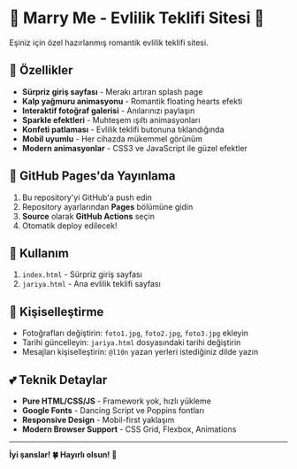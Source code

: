 # 💍 Marry Me - Evlilik Teklifi Sitesi 💖

Eşiniz için özel hazırlanmış romantik evlilik teklifi sitesi.

## 🌟 Özellikler

- **Sürpriz giriş sayfası** - Merakı artıran splash page
- **Kalp yağmuru animasyonu** - Romantik floating hearts efekti
- **Interaktif fotoğraf galerisi** - Anılarınızı paylaşın
- **Sparkle efektleri** - Muhteşem ışıltı animasyonları
- **Konfeti patlaması** - Evlilik teklifi butonuna tıklandığında
- **Mobil uyumlu** - Her cihazda mükemmel görünüm
- **Modern animasyonlar** - CSS3 ve JavaScript ile güzel efektler

## 🚀 GitHub Pages'da Yayınlama

1. Bu repository'yi GitHub'a push edin
2. Repository ayarlarından **Pages** bölümüne gidin
3. **Source** olarak **GitHub Actions** seçin
4. Otomatik deploy edilecek!

## 📱 Kullanım

1. `index.html` - Sürpriz giriş sayfası
2. `jariya.html` - Ana evlilik teklifi sayfası

## 🎨 Kişiselleştirme

- Fotoğrafları değiştirin: `foto1.jpg`, `foto2.jpg`, `foto3.jpg` ekleyin
- Tarihi güncelleyin: `jariya.html` dosyasındaki tarihi değiştirin
- Mesajları kişiselleştirin: `@l10n` yazan yerleri istediğiniz dilde yazın

## 💕 Teknik Detaylar

- **Pure HTML/CSS/JS** - Framework yok, hızlı yükleme
- **Google Fonts** - Dancing Script ve Poppins fontları
- **Responsive Design** - Mobil-first yaklaşım
- **Modern Browser Support** - CSS Grid, Flexbox, Animations

---

**İyi şanslar! 🍀 Hayırlı olsun! 💖**